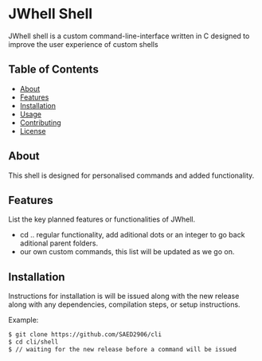 # JWhell Shell

JWhell shell is a custom command-line-interface written in C designed to improve the user experience of custom shells

## Table of Contents
- [About](#about)
- [Features](#features)
- [Installation](#installation)
- [Usage](#usage)
- [Contributing](#contributing)
- [License](#license)

## About
This shell is designed for personalised commands and added functionality.

## Features
List the key planned features or functionalities of JWhell.

- cd .. regular functionality, add aditional dots or an integer to go back aditional parent folders.
- our own custom commands, this list will be updated as we go on.

## Installation
Instructions for installation is will be issued along with the new release along with any dependencies, compilation steps, or setup instructions.


Example:
```sh
$ git clone https://github.com/SAED2906/cli
$ cd cli/shell
$ // waiting for the new release before a command will be issued
